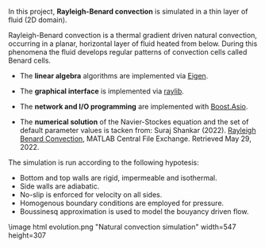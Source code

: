 In this project, **Rayleigh-Benard convection** is simulated in a thin layer of fluid (2D domain).

Rayleigh-Benard convection is a thermal gradient driven natural convection, occurring in a planar, horizontal layer of fluid heated from below. 
During this phenomena the fluid develops regular patterns of convection cells called Benard cells. 

* The **linear algebra** algorithms are implemented via [Eigen](https://eigen.tuxfamily.org/index.php?title=Main_Page).

* The **graphical interface** is implemented via [raylib](https://www.raylib.com/).

* The **network and I/O programming** are implemented with [Boost.Asio](https://www.boost.org/doc/libs/1_79_0/doc/html/boost_asio.html).

* The **numerical solution** of the Navier-Stockes equation and the set of default parameter values is tacken from: Suraj Shankar (2022). [Rayleigh Benard Convection](https://www.mathworks.com/matlabcentral/fileexchange/38093-rayleigh-benard-convection), MATLAB Central File Exchange. Retrieved May 29, 2022.


The simulation is run according to the following hypotesis:
* Bottom and top walls are rigid, impermeable and isothermal.
* Side walls are adiabatic.
* No-slip is enforced for velocity on all sides.
* Homogenous boundary conditions are employed for pressure.
* Boussinesq approximation is used to model the bouyancy driven flow. 


 


\image html evolution.png "Natural convection simulation" width=547 height=307 
